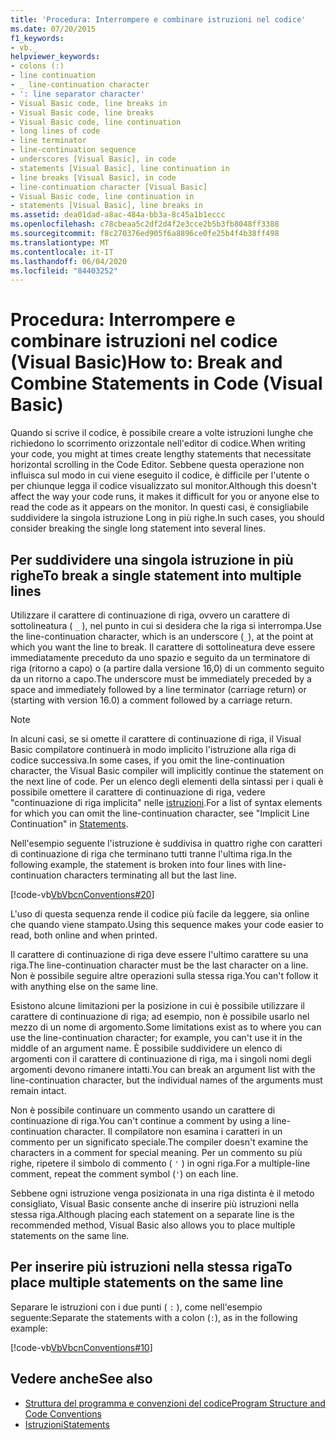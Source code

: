 ```yaml
---
title: 'Procedura: Interrompere e combinare istruzioni nel codice'
ms.date: 07/20/2015
f1_keywords:
- vb._
helpviewer_keywords:
- colons (:)
- line continuation
- _ line-continuation character
- ': line separator character'
- Visual Basic code, line breaks in
- Visual Basic code, line breaks
- Visual Basic code, line continuation
- long lines of code
- line terminator
- line-continuation sequence
- underscores [Visual Basic], in code
- statements [Visual Basic], line continuation in
- line breaks [Visual Basic], in code
- line-continuation character [Visual Basic]
- Visual Basic code, line continuation in
- statements [Visual Basic], line breaks in
ms.assetid: dea01dad-a8ac-484a-bb3a-8c45a1b1eccc
ms.openlocfilehash: c78cbeaa5c2df2d4f2e3cce2b5b3fb8048ff3388
ms.sourcegitcommit: f8c270376ed905f6a8896ce0fe25b4f4b38ff498
ms.translationtype: MT
ms.contentlocale: it-IT
ms.lasthandoff: 06/04/2020
ms.locfileid: "84403252"
---
```

# <a name="how-to-break-and-combine-statements-in-code-visual-basic"></a><span data-ttu-id="82b37-102">Procedura: Interrompere e combinare istruzioni nel codice (Visual Basic)</span><span class="sxs-lookup"><span data-stu-id="82b37-102">How to: Break and Combine Statements in Code (Visual Basic)</span></span>

<span data-ttu-id="82b37-103">Quando si scrive il codice, è possibile creare a volte istruzioni lunghe che richiedono lo scorrimento orizzontale nell'editor di codice.</span><span class="sxs-lookup"><span data-stu-id="82b37-103">When writing your code, you might at times create lengthy statements that necessitate horizontal scrolling in the Code Editor.</span></span> <span data-ttu-id="82b37-104">Sebbene questa operazione non influisca sul modo in cui viene eseguito il codice, è difficile per l'utente o per chiunque legga il codice visualizzato sul monitor.</span><span class="sxs-lookup"><span data-stu-id="82b37-104">Although this doesn't affect the way your code runs, it makes it difficult for you or anyone else to read the code as it appears on the monitor.</span></span> <span data-ttu-id="82b37-105">In questi casi, è consigliabile suddividere la singola istruzione Long in più righe.</span><span class="sxs-lookup"><span data-stu-id="82b37-105">In such cases, you should consider breaking the single long statement into several lines.</span></span>

## <a name="to-break-a-single-statement-into-multiple-lines"></a><span data-ttu-id="82b37-106">Per suddividere una singola istruzione in più righe</span><span class="sxs-lookup"><span data-stu-id="82b37-106">To break a single statement into multiple lines</span></span>

<span data-ttu-id="82b37-107">Utilizzare il carattere di continuazione di riga, ovvero un carattere di sottolineatura ( `_` ), nel punto in cui si desidera che la riga si interrompa.</span><span class="sxs-lookup"><span data-stu-id="82b37-107">Use the line-continuation character, which is an underscore (`_`), at the point at which you want the line to break.</span></span> <span data-ttu-id="82b37-108">Il carattere di sottolineatura deve essere immediatamente preceduto da uno spazio e seguito da un terminatore di riga (ritorno a capo) o (a partire dalla versione 16,0) di un commento seguito da un ritorno a capo.</span><span class="sxs-lookup"><span data-stu-id="82b37-108">The underscore must be immediately preceded by a space and immediately followed by a line terminator (carriage return) or (starting with version 16.0) a comment followed by a carriage return.</span></span>

  > [!NOTE]
  > <span data-ttu-id="82b37-109">In alcuni casi, se si omette il carattere di continuazione di riga, il Visual Basic compilatore continuerà in modo implicito l'istruzione alla riga di codice successiva.</span><span class="sxs-lookup"><span data-stu-id="82b37-109">In some cases, if you omit the line-continuation character, the Visual Basic compiler will implicitly continue the statement on the next line of code.</span></span> <span data-ttu-id="82b37-110">Per un elenco degli elementi della sintassi per i quali è possibile omettere il carattere di continuazione di riga, vedere "continuazione di riga implicita" nelle [istruzioni](../language-features/statements.md).</span><span class="sxs-lookup"><span data-stu-id="82b37-110">For a list of syntax elements for which you can omit the line-continuation character, see "Implicit Line Continuation" in [Statements](../language-features/statements.md).</span></span>

  <span data-ttu-id="82b37-111">Nell'esempio seguente l'istruzione è suddivisa in quattro righe con caratteri di continuazione di riga che terminano tutti tranne l'ultima riga.</span><span class="sxs-lookup"><span data-stu-id="82b37-111">In the following example, the statement is broken into four lines with line-continuation characters terminating all but the last line.</span></span>

  [!code-vb[VbVbcnConventions#20](~/samples/snippets/visualbasic/VS_Snippets_VBCSharp/VbVbcnConventions/VB/Class1.vb#20)]

  <span data-ttu-id="82b37-112">L'uso di questa sequenza rende il codice più facile da leggere, sia online che quando viene stampato.</span><span class="sxs-lookup"><span data-stu-id="82b37-112">Using this sequence makes your code easier to read, both online and when printed.</span></span>

  <span data-ttu-id="82b37-113">Il carattere di continuazione di riga deve essere l'ultimo carattere su una riga.</span><span class="sxs-lookup"><span data-stu-id="82b37-113">The line-continuation character must be the last character on a line.</span></span> <span data-ttu-id="82b37-114">Non è possibile seguire altre operazioni sulla stessa riga.</span><span class="sxs-lookup"><span data-stu-id="82b37-114">You can't follow it with anything else on the same line.</span></span>

  <span data-ttu-id="82b37-115">Esistono alcune limitazioni per la posizione in cui è possibile utilizzare il carattere di continuazione di riga; ad esempio, non è possibile usarlo nel mezzo di un nome di argomento.</span><span class="sxs-lookup"><span data-stu-id="82b37-115">Some limitations exist as to where you can use the line-continuation character; for example, you can't use it in the middle of an argument name.</span></span> <span data-ttu-id="82b37-116">È possibile suddividere un elenco di argomenti con il carattere di continuazione di riga, ma i singoli nomi degli argomenti devono rimanere intatti.</span><span class="sxs-lookup"><span data-stu-id="82b37-116">You can break an argument list with the line-continuation character, but the individual names of the arguments must remain intact.</span></span>

  <span data-ttu-id="82b37-117">Non è possibile continuare un commento usando un carattere di continuazione di riga.</span><span class="sxs-lookup"><span data-stu-id="82b37-117">You can't continue a comment by using a line-continuation character.</span></span> <span data-ttu-id="82b37-118">Il compilatore non esamina i caratteri in un commento per un significato speciale.</span><span class="sxs-lookup"><span data-stu-id="82b37-118">The compiler doesn't examine the characters in a comment for special meaning.</span></span> <span data-ttu-id="82b37-119">Per un commento su più righe, ripetere il simbolo di commento ( `'` ) in ogni riga.</span><span class="sxs-lookup"><span data-stu-id="82b37-119">For a multiple-line comment, repeat the comment symbol (`'`) on each line.</span></span>

 <span data-ttu-id="82b37-120">Sebbene ogni istruzione venga posizionata in una riga distinta è il metodo consigliato, Visual Basic consente anche di inserire più istruzioni nella stessa riga.</span><span class="sxs-lookup"><span data-stu-id="82b37-120">Although placing each statement on a separate line is the recommended method, Visual Basic also allows you to place multiple statements on the same line.</span></span>

## <a name="to-place-multiple-statements-on-the-same-line"></a><span data-ttu-id="82b37-121">Per inserire più istruzioni nella stessa riga</span><span class="sxs-lookup"><span data-stu-id="82b37-121">To place multiple statements on the same line</span></span>

<span data-ttu-id="82b37-122">Separare le istruzioni con i due punti ( `:` ), come nell'esempio seguente:</span><span class="sxs-lookup"><span data-stu-id="82b37-122">Separate the statements with a colon (`:`), as in the following example:</span></span>

  [!code-vb[VbVbcnConventions#10](~/samples/snippets/visualbasic/VS_Snippets_VBCSharp/VbVbcnConventions/VB/Class1.vb#10)]

## <a name="see-also"></a><span data-ttu-id="82b37-123">Vedere anche</span><span class="sxs-lookup"><span data-stu-id="82b37-123">See also</span></span>

- [<span data-ttu-id="82b37-124">Struttura del programma e convenzioni del codice</span><span class="sxs-lookup"><span data-stu-id="82b37-124">Program Structure and Code Conventions</span></span>](program-structure-and-code-conventions.md)
- [<span data-ttu-id="82b37-125">Istruzioni</span><span class="sxs-lookup"><span data-stu-id="82b37-125">Statements</span></span>](../language-features/statements.md)

